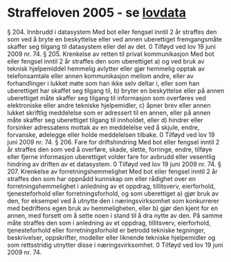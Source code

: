# Straffeloven 2005 - se [lovdata](https://lovdata.no/dokument/NLO/lov/1902-05-22-10)

§ 204. Innbrudd i datasystem
Med bot eller fengsel inntil 2 år straffes den som ved å bryte en beskyttelse eller ved annen uberettiget fremgangsmåte skaffer seg tilgang til datasystem eller del av det.
0	Tilføyd ved lov 19 juni 2009 nr. 74.
§ 205. Krenkelse av retten til privat kommunikasjon
Med bot eller fengsel inntil 2 år straffes den som uberettiget
a)	og ved bruk av teknisk hjelpemiddel hemmelig avlytter eller gjør hemmelig opptak av telefonsamtale eller annen kommunikasjon mellom andre, eller av forhandlinger i lukket møte som han ikke selv deltar i, eller som han uberettiget har skaffet seg tilgang til,
b)	bryter en beskyttelse eller på annen uberettiget måte skaffer seg tilgang til informasjon som overføres ved elektroniske eller andre tekniske hjelpemidler,
c)	åpner brev eller annen lukket skriftlig meddelelse som er adressert til en annen, eller på annen måte skaffer seg uberettiget tilgang til innholdet, eller
d)	hindrer eller forsinker adressatens mottak av en meddelelse ved å skjule, endre, forvanske, ødelegge eller holde meddelelsen tilbake.
0	Tilføyd ved lov 19 juni 2009 nr. 74.
§ 206. Fare for driftshindring
Med bot eller fengsel inntil 2 år straffes den som ved å overføre, skade, slette, forringe, endre, tilføye eller fjerne informasjon uberettiget volder fare for avbrudd eller vesentlig hindring av driften av et datasystem.
0	Tilføyd ved lov 19 juni 2009 nr. 74.
§ 207. Krenkelse av forretningshemmelighet
Med bot eller fengsel inntil 2 år straffes den som har oppnådd kunnskap om eller rådighet over en forretningshemmelighet i anledning av et oppdrag, tillitsverv, eierforhold, tjenesteforhold eller forretningsforhold, og som uberettiget
a)	gjør bruk av den, for eksempel ved å utnytte den i næringsvirksomhet som konkurrerer med bedriftens egen bruk av hemmeligheten, eller
b)	gjør den kjent for en annen, med forsett om å sette noen i stand til å dra nytte av den.
På samme måte straffes den som i anledning av et oppdrag, tillitsverv, eierforhold, tjenesteforhold eller forretningsforhold er betrodd tekniske tegninger, beskrivelser, oppskrifter, modeller eller liknende tekniske hjelpemidler og som rettsstridig utnytter disse i næringsvirksomhet.
0	Tilføyd ved lov 19 juni 2009 nr. 74.
